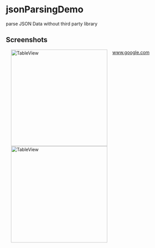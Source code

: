 # jsonParsingDemo 
parse JSON Data without third party library 

## Screenshots
www.google.com
<img src="https://user-images.githubusercontent.com/40312017/68384848-83628380-017e-11ea-9810-cba8d378ba2f.png" width="300" alt="TableView" align="left" hspace="16">

<img src="https://user-images.githubusercontent.com/40312017/68384849-83628380-017e-11ea-80a6-ef368a21ca6e.png" width="300" alt="TableView" align="left" hspace="16"> 
